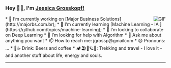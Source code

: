 ### Hey 👋🏽, I'm [Jessica Grosskopf!](https://jgrossp.github.io) 
<img align="right" alt="GIF" src="https://thumbs.gfycat.com/SpotlessGreatIvorybilledwoodpecker-size_restricted.gif" />
* 🔭 I’m currently working on [Major Business Solutions](http://majorbs.com.br);
* 🌱 I’m currently learning [Machine Learning - IA ](https://github.com/topics/machine-learning);
* 👯 I’m looking to collaborate on Deep Learning
* 🤔 I’m looking for help with Algorithm
* 💬 Ask me about anything you want
* 📫 How to reach me: jgrossp@gmailcom
* 😄 Pronouns: ...
* 🍺☕ Drink: Beers and coffee
*  🏕🏖🌌🪐🚎: Trekking and travel - I love it - and another stuff about life, energy and souls.




  


______________________________________________________________________________________________________________________________________________________________________
  


